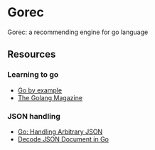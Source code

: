Gorec
=========

Gorec: a recommending engine for go language

## Resources

### Learning to go

+ [Go by example](https://gobyexample.com/)
+ [The Golang Magazine](https://flipboard.com/section/the-golang-magazine-bVP7nS)

### JSON handling

+ [Go: Handling Arbitrary JSON](http://devel.io/2013/08/19/go-handling-arbitrary-json/)
+ [Decode JSON Document in Go](http://www.goinggo.net/2014/01/decode-json-documents-in-go.html)
